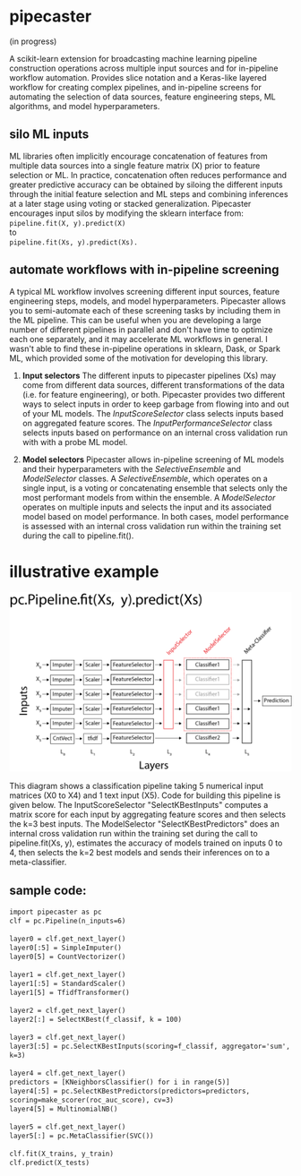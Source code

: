 # pipecaster
(in progress)

A scikit-learn extension for broadcasting machine learning pipeline construction operations across multiple input sources and for in-pipeline workflow automation.  Provides slice notation and a Keras-like layered workflow for creating complex pipelines, and in-pipeline screens for automating the selection of data sources, feature engineering steps, ML algorithms, and model hyperparameters.

## silo ML inputs

ML libraries often implicitly encourage concatenation of features from multiple data sources into a single feature matrix (X) prior to feature selection or ML.  In practice, concatenation often reduces performance and greater predictive accuracy can be obtained by siloing the different inputs through the initial feature selection and ML steps and combining inferences at a later stage using voting or stacked generalization.  Pipecaster encourages input silos by modifying the sklearn interface from:  
`pipeline.fit(X, y).predict(X)`  
to   
`pipeline.fit(Xs, y).predict(Xs).`  

## automate workflows with in-pipeline screening

A typical ML workflow involves screening different input sources, feature engineering steps, models, and model hyperparameters.  Pipecaster allows you to semi-automate each of these screening tasks by including them in the ML pipeline.  This can be useful when you are developing a large number of different pipelines in parallel and don't have time to optimize each one separately, and it may accelerate ML workflows in general.  I wasn't able to find these in-pipeline operations in sklearn, Dask, or Spark ML, which provided some of the motivation for developing this library.

1. **Input selectors** The different inputs to pipecaster pipelines (Xs) may come from different data sources, different transformations of the data (i.e. for feature engineering), or both.  Pipecaster provides two different ways to select inputs in order to keep garbage from flowing into and out of your ML models.  The *InputScoreSelector* class selects inputs based on aggregated feature scores.  The *InputPerformanceSelector* class selects inputs based on performance on an internal cross validation run with with a probe ML model.

1. **Model selectors**  Pipecaster allows in-pipeline screening of ML models and their hyperparameters with the *SelectiveEnsemble* and *ModelSelector* classes.  A *SelectiveEnsemble*, which operates on a single input, is a voting or concatenating ensemble that selects only the most performant models from within the ensemble. A *ModelSelector* operates on multiple inputs and selects the
input and its associated model based on model performance.  In both cases, model performance is assessed with an internal cross validation run within the training set during the call to pipeline.fit().  

# illustrative example
![Use case 1](/images/example_1.png)

This diagram shows a classification pipeline taking 5 numerical input matrices (X0 to X4) and 1 text input (X5).  Code for building this pipeline is given below.  The InputScoreSelector "SelectKBestInputs" computes a matrix score for each input by aggregating feature scores and then selects the k=3 best inputs.  The ModelSelector "SelectKBestPredictors" does an internal cross validation run within the training set during the call to pipeline.fit(Xs, y), estimates the accuracy of models trained on inputs 0 to 4, then selects the k=2 best models and sends their inferences on to a meta-classifier.

## sample code:

```
import pipecaster as pc
clf = pc.Pipeline(n_inputs=6)

layer0 = clf.get_next_layer()
layer0[:5] = SimpleImputer()
layer0[5] = CountVectorizer()

layer1 = clf.get_next_layer()
layer1[:5] = StandardScaler()
layer1[5] = TfidfTransformer()

layer2 = clf.get_next_layer()
layer2[:] = SelectKBest(f_classif, k = 100)

layer3 = clf.get_next_layer()
layer3[:5] = pc.SelectKBestInputs(scoring=f_classif, aggregator='sum', k=3)

layer4 = clf.get_next_layer()
predictors = [KNeighborsClassifier() for i in range(5)]
layer4[:5] = pc.SelectKBestPredictors(predictors=predictors, scoring=make_scorer(roc_auc_score), cv=3)
layer4[5] = MultinomialNB()

layer5 = clf.get_next_layer()
layer5[:] = pc.MetaClassifier(SVC())

clf.fit(X_trains, y_train)
clf.predict(X_tests)
```
